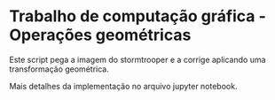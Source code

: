 # Trabalho de computação gráfica - Operações geométricas

Este script pega a imagem do stormtrooper e a corrige aplicando uma transformação geométrica.

Mais detalhes da implementação no arquivo jupyter notebook.
